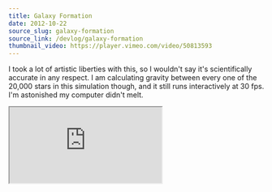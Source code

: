 ```yaml
---
title: Galaxy Formation
date: 2012-10-22
source_slug: galaxy-formation
source_link: /devlog/galaxy-formation
thumbnail_video: https://player.vimeo.com/video/50813593
---
```

I took a lot of artistic liberties with this, so I wouldn't say it's scientifically accurate in any respect. I am calculating gravity between every one of the 20,000 stars in this simulation though, and it still runs interactively at 30 fps. I'm astonished my computer didn't melt.

<div class="experience-video">
  <iframe
    src="https://player.vimeo.com/video/50813593"
    title="Galaxy Formation"
    allow="autoplay; fullscreen; picture-in-picture"
    allowfullscreen
    loading="lazy"
  ></iframe>
</div>
